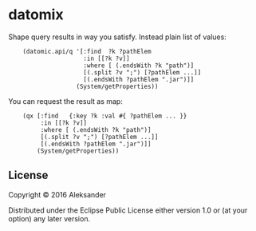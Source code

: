 # datomix

Shape query results in way you satisfy. Instead plain list of values:

        (datomic.api/q '[:find  ?k ?pathElem
                         :in [[?k ?v]]
                         :where [ (.endsWith ?k "path")]
                         [(.split ?v ";") [?pathElem ...]]
                         [(.endsWith ?pathElem ".jar")]]
                       (System/getProperties))


You can request the result as map:

        (qx [:find   {:key ?k :val #{ ?pathElem ... }}
             :in [[?k ?v]]
             :where [ (.endsWith ?k "path")]
             [(.split ?v ";") [?pathElem ...]]
             [(.endsWith ?pathElem ".jar")]]
            (System/getProperties))

## License

Copyright © 2016 Aleksander

Distributed under the Eclipse Public License either version 1.0 or (at
your option) any later version.
